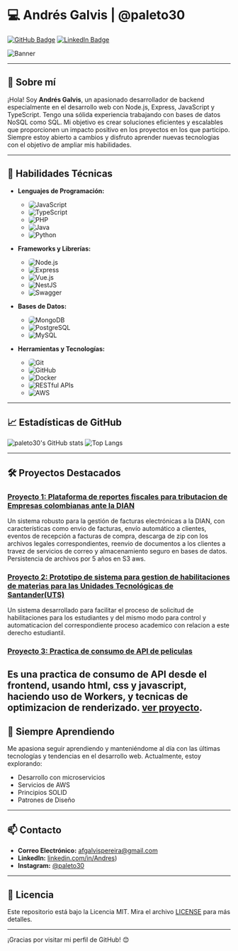 # 💻  Andrés Galvis | @paleto30

[![GitHub Badge](https://img.shields.io/badge/-paleto30-black?style=flat-square&logo=github&logoColor=white&link=https://github.com/paleto30)](https://github.com/paleto30)
[![LinkedIn Badge](https://img.shields.io/badge/-LinkedIn-blue?style=flat-square&logo=linkedin&logoColor=white&link=https://www.linkedin.com/in/andr%C3%A9s-felipe-galvis-pereira-b57607272/)](https://www.linkedin.com/in/andr%C3%A9s-felipe-galvis-pereira-b57607272/)



![Banner](https://repository-images.githubusercontent.com/588181932/e36ec678-7984-4cdd-8e4c-a3932772ff8e)

---

## 🌟 Sobre mí

¡Hola! Soy **Andrés Galvis**, un apasionado desarrollador de backend especialmente en el desarrollo web con Node.js, Express, JavaScript y TypeScript. Tengo una sólida experiencia trabajando con bases de datos NoSQL como SQL. Mi objetivo es crear soluciones eficientes y escalables que proporcionen un impacto positivo en los proyectos en los que participo. Siempre estoy abierto a cambios y disfruto aprender nuevas tecnologias con el objetivo de ampliar mis habilidades.

---

## 🚀 Habilidades Técnicas

- **Lenguajes de Programación:**
  - <img src="https://img.shields.io/badge/-JavaScript-F7DF1E?style=flat&logo=javascript&logoColor=black" alt="JavaScript" style="border-radius: 5px;"/>
  - <img src="https://img.shields.io/badge/-TypeScript-007ACC?style=flat&logo=typescript&logoColor=white" alt="TypeScript" style="border-radius: 5px;"/>
  - <img src="https://img.shields.io/badge/-PHP-777BB4?style=flat&logo=php&logoColor=white" alt="PHP" style="border-radius: 5px;"/>
   - <img src="https://img.shields.io/badge/-Java-007396?style=flat&logo=java&logoColor=white" alt="Java" style="border-radius: 5px;"/>
  - <img src="https://img.shields.io/badge/-Python-3776AB?style=flat&logo=python&logoColor=white" alt="Python" style="border-radius: 5px;"/>
    
- **Frameworks y Librerías:**
   - <img src="https://img.shields.io/badge/-Node.js-339933?style=flat&logo=node.js&logoColor=white" alt="Node.js" style="border-radius: 5px;"/>
  - <img src="https://img.shields.io/badge/-Express-000000?style=flat&logo=express&logoColor=white" alt="Express" style="border-radius: 5px;"/>
  - <img src="https://img.shields.io/badge/-Vue.js-4FC08D?style=flat&logo=vue.js&logoColor=white" alt="Vue.js" style="border-radius: 5px;"/>
  - <img src="https://img.shields.io/badge/-NestJS-E0234E?style=flat&logo=nestjs&logoColor=white" alt="NestJS" style="border-radius: 5px;"/>
  - <img src="https://img.shields.io/badge/-Swagger-85EA2D?style=flat&logo=swagger&logoColor=black" alt="Swagger" style="border-radius: 5px;"/>
  
- **Bases de Datos:**
  - <img src="https://img.shields.io/badge/-MongoDB-47A248?style=flat&logo=mongodb&logoColor=white" alt="MongoDB" style="border-radius: 5px;"/>
  - <img src="https://img.shields.io/badge/-PostgreSQL-336791?style=flat&logo=postgresql&logoColor=white" alt="PostgreSQL" style="border-radius: 5px;"/>
  - <img src="https://img.shields.io/badge/-MySQL-4479A1?style=flat&logo=mysql&logoColor=white" alt="MySQL" style="border-radius: 5px;"/>

- **Herramientas y Tecnologías:**
  - <img src="https://img.shields.io/badge/-Git-F05032?style=flat&logo=git&logoColor=white" alt="Git" style="border-radius: 5px;"/>
  - <img src="https://img.shields.io/badge/-GitHub-181717?style=flat&logo=github&logoColor=white" alt="GitHub" style="border-radius: 5px;"/>
  - <img src="https://img.shields.io/badge/-Docker-2496ED?style=flat&logo=docker&logoColor=white" alt="Docker" style="border-radius: 5px;"/>
  - <img src="https://img.shields.io/badge/-RESTful%20APIs-333333?style=flat&logo=api&logoColor=white" alt="RESTful APIs" style="border-radius: 5px;"/>
  - <img src="https://img.shields.io/badge/-AWS-232F3E?style=flat&logo=amazon-aws&logoColor=white" alt="AWS" style="border-radius: 5px;"/>

---

## 📈 Estadísticas de GitHub

![paleto30's GitHub stats](https://github-readme-stats.vercel.app/api?username=paleto30&count_private=true&show_icons=true&theme=tokyonight)
![Top Langs](https://github-readme-stats.vercel.app/api/top-langs/?username=paleto30&count_private=true&layout=compact&theme=tokyonight)

---

## 🛠️ Proyectos Destacados

### [Proyecto 1: Plataforma de reportes fiscales para tributacion de Empresas colombianas ante la DIAN](https://github.com/optimunsoft/erp-api)
Un sistema robusto para la gestión de facturas electrónicas a la DIAN, con características como envio de facturas, envío automático a clientes, eventos de recepción a facturas de compra, descarga de zip con los archivos legales correspondientes, reenvio de documentos a los clientes a travez de servicios de correo y almacenamiento seguro en bases de datos. Persistencia de archivos por 5 años en S3 aws.

### [Proyecto 2: Prototipo de sistema para gestion de habilitaciones de materias para las Unidades Tecnológicas de Santander(UTS)](https://github.com/paleto30/api-gestion-tareas)
Un sistema desarrollado para facilitar el proceso de solicitud de habilitaciones para los estudiantes y del mismo modo para control y automaticacion del correspondiente proceso academico con relacion a este derecho estudiantil.

### [Proyecto 3: Practica de consumo de API de peliculas](https://github.com/paleto30/promise)
Es una practica de consumo de API desde el frontend, usando html, css y javascript, haciendo uso de Workers, y tecnicas de optimizacion de renderizado. [ver proyecto](https://paleto30.github.io/promise/frontend/).  
---

## 🌱 Siempre Aprendiendo

Me apasiona seguir aprendiendo y manteniéndome al día con las últimas tecnologías y tendencias en el desarrollo web. Actualmente, estoy explorando:

- Desarrollo con microservicios
- Servicios de AWS
- Principios SOLID
- Patrones de Diseño

---

## 📫 Contacto

- **Correo Electrónico:** afgalvispereira@gmail.com
- **LinkedIn:** [linkedin.com/in/Andres](https://www.linkedin.com/in/andr%C3%A9s-felipe-galvis-pereira-b57607272/))
- **Instagram:** [@paleto30](https://twitter.com/paleto30)

---

## 📝 Licencia

Este repositorio está bajo la Licencia MIT. Mira el archivo [LICENSE](LICENSE) para más detalles.

---

¡Gracias por visitar mi perfil de GitHub! 😊
